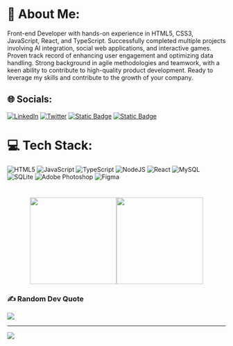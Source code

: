 # 💫 About Me:

Front-end Developer with hands-on experience in HTML5, CSS3, JavaScript, React, and TypeScript. Successfully completed multiple projects involving AI integration, social web applications, and interactive games. Proven track record of enhancing user engagement and optimizing data handling. Strong background in agile methodologies and teamwork, with a keen ability to contribute to high-quality product development. Ready to leverage my skills and contribute to the growth of your company.

## 🌐 Socials:

[![LinkedIn](https://img.shields.io/badge/LinkedIn-%230077B5.svg?logo=linkedin&logoColor=white)](https://www.linkedin.com/in/роман-драгуца-95a972261/)
[![Twitter](https://img.shields.io/badge/Twitter-%231DA1F2.svg?logo=Twitter&logoColor=white)](https://twitter.com/@V1rs999)
[![Static Badge](https://img.shields.io/badge/telegram-blue?logo=telegram&logoColor=blue&labelColor=black&color=black&link=https%3A%2F%2Ft.me%2Fmer1h1m)](https://t.me/mer1h1m)
[![Static Badge](https://img.shields.io/badge/email-white?logo=gmail&logoColor=red&labelColor=black&color=%231E201E&link=https%3A%2F%2Ft.me%2Fmer1h1m)](mailto:romadraguca@gmail.com)



# 💻 Tech Stack:

![HTML5](https://img.shields.io/badge/html5-%23E34F26.svg?style=for-the-badge&logo=html5&logoColor=white)
![JavaScript](https://img.shields.io/badge/javascript-%23323330.svg?style=for-the-badge&logo=javascript&logoColor=%23F7DF1E)
![TypeScript](https://img.shields.io/badge/typescript-%23007ACC.svg?style=for-the-badge&logo=typescript&logoColor=white)
![NodeJS](https://img.shields.io/badge/node.js-6DA55F?style=for-the-badge&logo=node.js&logoColor=white)
![React](https://img.shields.io/badge/react-%2320232a.svg?style=for-the-badge&logo=react&logoColor=%2361DAFB) 
![MySQL](https://img.shields.io/badge/mysql-%2300f.svg?style=for-the-badge&logo=mysql&logoColor=white)
![SQLite](https://img.shields.io/badge/sqlite-%2307405e.svg?style=for-the-badge&logo=sqlite&logoColor=white)
![Adobe Photoshop](https://img.shields.io/badge/adobephotoshop-%2331A8FF.svg?style=for-the-badge&logo=adobephotoshop&logoColor=white)
![Figma](https://img.shields.io/badge/figma-%23F24E1E.svg?style=for-the-badge&logo=figma&logoColor=white) 

#
<div style="display: flex; justify-content: center; align-items: center;">
  <img src="https://github-readme-stats.vercel.app/api?username=merih1m&show_icons=true&theme=transparent" style="height: 200px; width: auto;" />
  <img src="https://github-readme-stats.vercel.app/api/top-langs/?username=merih1m&layout=compact&theme=dark" style="height: 200px; width: auto;" />
</div>


### ✍️ Random Dev Quote

![](https://quotes-github-readme.vercel.app/api?type=horizontal&theme=radical)

---

[![](https://visitcount.itsvg.in/api?id=V1rs999&icon=0&color=0)](https://visitcount.itsvg.in)

<!-- Proudly created with GPRM ( https://gprm.itsvg.in ) -->
